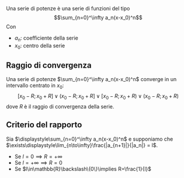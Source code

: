 Una serie di potenze è una serie di funzioni del tipo
$$\sum_{n=0}^\infty a_n(x-x_0)^n$$
Con
- $a_n$: coefficiente della serie
- $x_0$: centro della serie
## Raggio di convergenza
Una serie di potenze $\sum_{n=0}^\infty a_n(x-x_0)^n$ converge in un intervallo centrato in $x_0$:
$$[x_0-R;x_0+R]\lor(x_0-R;x_0+R]\lor[x_0-R;x_0+R)\lor(x_0-R;x_0+R)$$
dove $R$ è il raggio di convergenza della serie.
## Criterio del rapporto
Sia $\displaystyle\sum_{n=0}^\infty a_n(x-x_0)^n$ e supponiamo che $\exists\displaystyle\lim_{n\to\infty}\frac{|a_{n+1}|}{|a_n|} = l$.
- Se $l=0\implies R=+\infty$
- Se $l=+\infty\implies R=0$
- Se $l\in\mathbb{R}\backslash\{0\}\implies R=\frac{1}{l}$